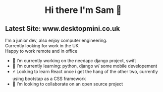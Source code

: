 <h1 align="center">
Hi there I'm Sam 👋
</h1>

<h2> Latest Site: www.desktopmini.co.uk</h2>

<p>
I'm a junior dev, also enjoy computer engineering.<br>
Currently looking for work in the UK <br>
Happy to work remote and in office
</p>

- 🔭 I’m currently working on the needapc django project, swift
- 🌱 I’m currently learning: python, django w/ some mobile developement
- ⚡ Looking to learn React once i get the hang of the other two, currently using bootstap as a CSS framework
- 👯 I’m looking to collaborate on an open source project
<!--
**sgs22/sgs22** is a ✨ _special_ ✨ repository because its `README.md` (this file) appears on your GitHub profile.

Here are some ideas to get you started:

- 🔭 I’m currently working on ...
- 🌱 I’m currently learning ...
- 👯 I’m looking to collaborate on ...
- 🤔 I’m looking for help with ...
- 💬 Ask me about ...
- 📫 How to reach me: ...
- 😄 Pronouns: ...
- ⚡ Fun fact: ...
-->
